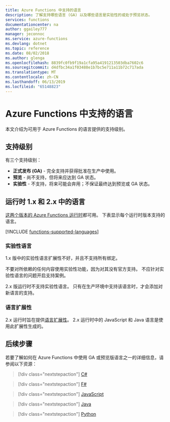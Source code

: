 ```yaml
---
title: Azure Functions 中支持的语言
description: 了解支持哪些语言 (GA) 以及哪些语言是实验性的或处于预览状态。
services: functions
documentationcenter: na
author: ggailey777
manager: jeconnoc
ms.service: azure-functions
ms.devlang: dotnet
ms.topic: reference
ms.date: 08/02/2018
ms.author: glenga
ms.openlocfilehash: 8839fc0fb9f19a1cfa95a4191213503dba7602c6
ms.sourcegitcommit: d4dfbc34a1f03488e1b7bc5e711a11b72c717ada
ms.translationtype: MT
ms.contentlocale: zh-CN
ms.lasthandoff: 06/13/2019
ms.locfileid: "65148823"
---
```

# <a name="supported-languages-in-azure-functions"></a>Azure Functions 中支持的语言

本文介绍为可用于 Azure Functions 的语言提供的支持级别。

## <a name="levels-of-support"></a>支持级别

有三个支持级别：

* **正式发布 (GA)** - 完全支持并获得批准在生产中使用。
* **预览** - 尚不支持，但将来应达到 GA 状态。
* **实验性** - 不支持，将来可能会弃用；不保证最终达到预览或 GA 状态。

## <a name="languages-in-runtime-1x-and-2x"></a>运行时 1.x 和 2.x 中的语言

[这两个版本的 Azure Functions 运行时](functions-versions.md)都可用。 下表显示每个运行时版本支持的语言。

[!INCLUDE [functions-supported-languages](../../includes/functions-supported-languages.md)]

### <a name="experimental-languages"></a>实验性语言

1\.x 版中的实验性语言扩展性不好，并且不支持所有绑定。

不要对所依赖的任何内容使用实验性功能，因为对其没有官方支持。 不应针对实验性语言的问题开启支持案例。 

2\.x 版运行时不支持实验性语言。 只有在生产环境中支持该语言时，才会添加对新语言的支持。 

### <a name="language-extensibility"></a>语言扩展性

2\.x 运行时旨在提供[语言扩展性](https://github.com/Azure/azure-webjobs-sdk-script/wiki/Language-Extensibility)。 2\.x 运行时中的 JavaScript 和 Java 语言是使用此扩展性生成的。

## <a name="next-steps"></a>后续步骤

若要了解如何在 Azure Functions 中使用 GA 或预览版语言之一的详细信息，请参阅以下资源：

> [!div class="nextstepaction"]
> [C#](functions-reference-csharp.md)

> [!div class="nextstepaction"]
> [F#](functions-reference-fsharp.md)

> [!div class="nextstepaction"]
> [JavaScript](functions-reference-node.md)

> [!div class="nextstepaction"]
> [Java](functions-reference-java.md)

> [!div class="nextstepaction"]
> [Python](functions-reference-python.md)
